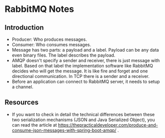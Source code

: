 # RabbitMQ Notes

## Introduction

- Producer: Who produces messages.
- Consumer: Who consumes messages.
- Message has two parts: a payload and a label. Payload can be any data even
binary files. The label describes the payload.
- AMQP doesn't specify a sender and receiver, there is just message with label.
Based on that label the implementation software like RabbitMQ decides who will
get the message. It is like fire and forget and one directional communication.
In TCP there is a sender and a receiver.
- Before an application can connect to RabbitMQ server, it needs to setup a
channel.


## Resources

- If you want to check in detail the technical differences between these two
serialization mechanisms (JSON and Java Serialized Object), you can read the
article at
https://thepracticaldeveloper.com/produce-and-consume-json-messages-with-spring-boot-amqp/
. 






